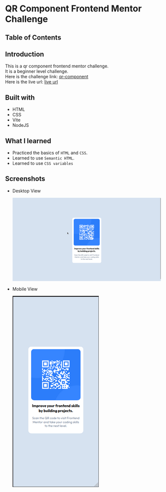 # QR Component Frontend Mentor Challenge

## Table of Contents

## Introduction

This is a qr component frontend mentor challenge.\
It is a beginner level challenge.\
Here is the challenge link: [qr-component](https://www.frontendmentor.io/challenges/qr-code-component-iux_sIO_H)\
Here is the live url: [live url](https://qr-code-component-lac-nine.vercel.app/)

## Built with

- HTML
- CSS
- Vite
- NodeJS

## What I learned

- Practiced the basics of `HTML` and `CSS`.
- Learned to use `Semantic HTML`.
- Learned to use `CSS variables`

## Screenshots

- Desktop View

  ![Desktop View](doc/images/desktop-view.png)

- Mobile View

  ![Mobile View](doc/images/mobile-view.png)
